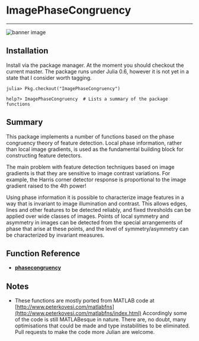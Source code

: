 ImagePhaseCongruency
=======================


----------------------------------------------

![banner image](doc/banner.png)

## Installation

Install via the package manager.  At the moment you should checkout
the current master.  The package runs under Julia 0.6, however it is
not yet in a state that I consider worth tagging.

```
julia> Pkg.checkout("ImagePhaseCongruency")
```


```
help?> ImagePhaseCongruency  # Lists a summary of the package functions
```

## Summary

This package implements a number of functions based on the phase
congruency theory of feature detection.  Local phase information,
rather than local image gradients, is used as the fundamental building
block for constructing feature detectors.

The main problem with feature detection techniques based on image
gradients is that they are sensitive to image contrast variations.
For example, the Harris corner detector response is proportional to
the image gradient raised to the 4th power!

Using phase information it is possible to characterize image features
in a way that is invariant to image illumination and contrast.  This
allows edges, lines and other features to be detected reliably, and
fixed thresholds can be applied over wide classes of images. Points of
local symmetry and asymmetry in images can be detected from the
special arrangements of phase that arise at these points, and the
level of symmetry/asymmetry can be characterized by invariant
measures.


## Function Reference

* [**phasecongruency**](doc/phasecongruency.md)

## Notes

* These functions are mostly ported from MATLAB code at
 [http://www.peterkovesi.com/matlabfns](http://www.peterkovesi.com/matlabfns/index.html)
 Accordingly some of the code is still MATLABesque in nature.  There
 are, no doubt, many optimisations that could be made and type
 instabilities to be eliminated. Pull requests to make the code more Julian
 are welcome.
